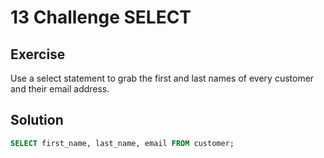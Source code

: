 # 13 Challenge SELECT

## Exercise

Use a select statement to grab the first and last names of every customer and their email address.

## Solution

```sql
SELECT first_name, last_name, email FROM customer;
```